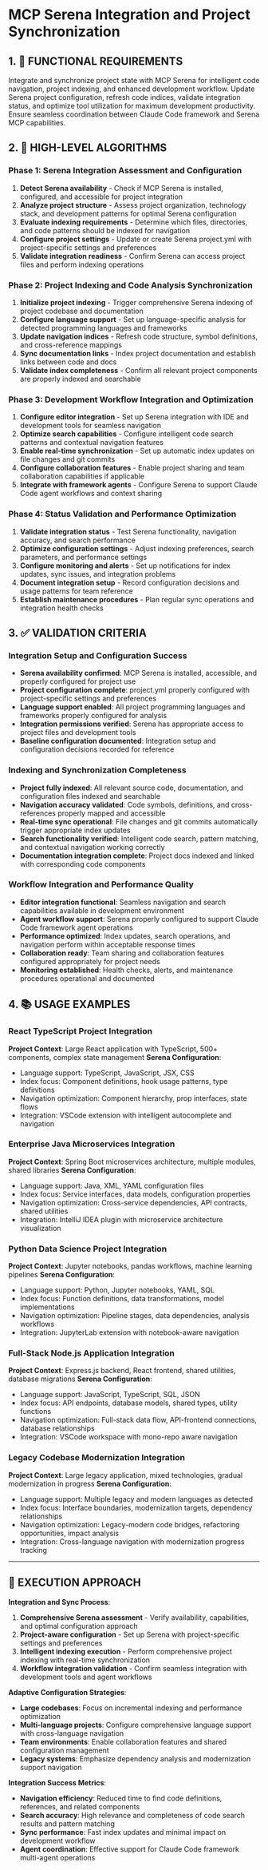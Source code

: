 # MCP Serena Integration and Project Synchronization

## 1. 🎯 FUNCTIONAL REQUIREMENTS

Integrate and synchronize project state with MCP Serena for intelligent code navigation, project indexing, and enhanced development workflow. Update Serena project configuration, refresh code indices, validate integration status, and optimize tool utilization for maximum development productivity. Ensure seamless coordination between Claude Code framework and Serena MCP capabilities.

## 2. 🔄 HIGH-LEVEL ALGORITHMS

### Phase 1: Serena Integration Assessment and Configuration
1. **Detect Serena availability** - Check if MCP Serena is installed, configured, and accessible for project integration
2. **Analyze project structure** - Assess project organization, technology stack, and development patterns for optimal Serena configuration
3. **Evaluate indexing requirements** - Determine which files, directories, and code patterns should be indexed for navigation
4. **Configure project settings** - Update or create Serena project.yml with project-specific settings and preferences
5. **Validate integration readiness** - Confirm Serena can access project files and perform indexing operations

### Phase 2: Project Indexing and Code Analysis Synchronization
1. **Initialize project indexing** - Trigger comprehensive Serena indexing of project codebase and documentation
2. **Configure language support** - Set up language-specific analysis for detected programming languages and frameworks
3. **Update navigation indices** - Refresh code structure, symbol definitions, and cross-reference mappings
4. **Sync documentation links** - Index project documentation and establish links between code and docs
5. **Validate index completeness** - Confirm all relevant project components are properly indexed and searchable

### Phase 3: Development Workflow Integration and Optimization
1. **Configure editor integration** - Set up Serena integration with IDE and development tools for seamless navigation
2. **Optimize search capabilities** - Configure intelligent code search patterns and contextual navigation features
3. **Enable real-time synchronization** - Set up automatic index updates on file changes and git commits
4. **Configure collaboration features** - Enable project sharing and team collaboration capabilities if applicable
5. **Integrate with framework agents** - Configure Serena to support Claude Code agent workflows and context sharing

### Phase 4: Status Validation and Performance Optimization
1. **Validate integration status** - Test Serena functionality, navigation accuracy, and search performance
2. **Optimize configuration settings** - Adjust indexing preferences, search parameters, and performance settings
3. **Configure monitoring and alerts** - Set up notifications for index updates, sync issues, and integration problems
4. **Document integration setup** - Record configuration decisions and usage patterns for team reference
5. **Establish maintenance procedures** - Plan regular sync operations and integration health checks

## 3. ✅ VALIDATION CRITERIA

### Integration Setup and Configuration Success
- **Serena availability confirmed**: MCP Serena is installed, accessible, and properly configured for project use
- **Project configuration complete**: project.yml properly configured with project-specific settings and preferences
- **Language support enabled**: All project programming languages and frameworks properly configured for analysis
- **Integration permissions verified**: Serena has appropriate access to project files and development tools
- **Baseline configuration documented**: Integration setup and configuration decisions recorded for reference

### Indexing and Synchronization Completeness
- **Project fully indexed**: All relevant source code, documentation, and configuration files indexed and searchable
- **Navigation accuracy validated**: Code symbols, definitions, and cross-references properly mapped and accessible
- **Real-time sync operational**: File changes and git commits automatically trigger appropriate index updates
- **Search functionality verified**: Intelligent code search, pattern matching, and contextual navigation working correctly
- **Documentation integration complete**: Project docs indexed and linked with corresponding code components

### Workflow Integration and Performance Quality
- **Editor integration functional**: Seamless navigation and search capabilities available in development environment
- **Agent workflow support**: Serena properly configured to support Claude Code framework agent operations
- **Performance optimized**: Index updates, search operations, and navigation perform within acceptable response times
- **Collaboration ready**: Team sharing and collaboration features configured appropriately for project needs
- **Monitoring established**: Health checks, alerts, and maintenance procedures operational and documented

## 4. 📚 USAGE EXAMPLES

### React TypeScript Project Integration
**Project Context**: Large React application with TypeScript, 500+ components, complex state management
**Serena Configuration**:
- Language support: TypeScript, JavaScript, JSX, CSS
- Index focus: Component definitions, hook usage patterns, type definitions
- Navigation optimization: Component hierarchy, prop interfaces, state flows
- Integration: VSCode extension with intelligent autocomplete and navigation

### Enterprise Java Microservices Integration
**Project Context**: Spring Boot microservices architecture, multiple modules, shared libraries
**Serena Configuration**:
- Language support: Java, XML, YAML configuration files
- Index focus: Service interfaces, data models, configuration properties
- Navigation optimization: Cross-service dependencies, API contracts, shared utilities
- Integration: IntelliJ IDEA plugin with microservice architecture visualization

### Python Data Science Project Integration
**Project Context**: Jupyter notebooks, pandas workflows, machine learning pipelines
**Serena Configuration**:
- Language support: Python, Jupyter notebooks, YAML, SQL
- Index focus: Function definitions, data transformations, model implementations
- Navigation optimization: Pipeline stages, data dependencies, analysis workflows
- Integration: JupyterLab extension with notebook-aware navigation

### Full-Stack Node.js Application Integration
**Project Context**: Express.js backend, React frontend, shared utilities, database migrations
**Serena Configuration**:
- Language support: JavaScript, TypeScript, SQL, JSON
- Index focus: API endpoints, database models, shared types, utility functions
- Navigation optimization: Full-stack data flow, API-frontend connections, database relationships
- Integration: VSCode workspace with mono-repo aware navigation

### Legacy Codebase Modernization Integration
**Project Context**: Large legacy application, mixed technologies, gradual modernization in progress
**Serena Configuration**:
- Language support: Multiple legacy and modern languages as detected
- Index focus: Interface boundaries, modernization targets, dependency relationships
- Navigation optimization: Legacy-modern code bridges, refactoring opportunities, impact analysis
- Integration: Cross-language navigation with modernization progress tracking

---

## 🎯 EXECUTION APPROACH

**Integration and Sync Process**:
1. **Comprehensive Serena assessment** - Verify availability, capabilities, and optimal configuration approach
2. **Project-aware configuration** - Set up Serena with project-specific settings and preferences
3. **Intelligent indexing execution** - Perform comprehensive project indexing with real-time synchronization
4. **Workflow integration validation** - Confirm seamless integration with development tools and agent workflows

**Adaptive Configuration Strategies**:
- **Large codebases**: Focus on incremental indexing and performance optimization
- **Multi-language projects**: Configure comprehensive language support with cross-language navigation
- **Team environments**: Enable collaboration features and shared configuration management
- **Legacy systems**: Emphasize dependency analysis and modernization support navigation

**Integration Success Metrics**:
- **Navigation efficiency**: Reduced time to find code definitions, references, and related components
- **Search accuracy**: High relevance and completeness of code search results and pattern matching
- **Sync performance**: Fast index updates and minimal impact on development workflow
- **Agent coordination**: Effective support for Claude Code framework multi-agent operations